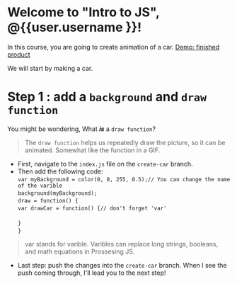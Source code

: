 # Welcome to "Intro to JS", @{{user.username }}!
In this course, you are going to create animation of a car.
[Demo: finished product](https://cdn.kastatic.org/ka-perseus-images/d1e0c882458033c01fc8484273a2c3ed603a1614.gif)

We will start by making a car.
# Step 1 : add a `background` and `draw function`
You might be wondering, What ***is*** a `draw function`?
> The `draw function` helps us repeatedly draw the picture, so it can be animated. Somewhat like the function in a GIF.
 - First, navigate to the `index.js` file on the `create-car` branch.
 - Then add the following code:<br>
   `var myBackground = color(0, 0, 255, 0.5);// You can change the name of the varible`<br>
   `background(myBackground);`<br>
   `draw = function() {`<br>
   `var drawCar = function() {// don't forget 'var'`<br>
   ` ` <br>
   `}` <br>
   `}` <br>
> var stands for varible. Varibles can replace long strings, booleans, and math equations in Prossesing JS.
 - Last step: push the changes into the `create-car` branch. When I see the push coming through, I'll lead you to the next step!
